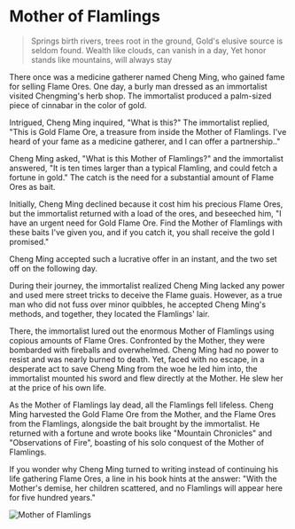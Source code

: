 # Mother of Flamlings

> Springs birth rivers, trees root in the ground,
> Gold's elusive source is seldom found.
> Wealth like clouds, can vanish in a day,
> Yet honor stands like mountains, will always stay

There once was a medicine gatherer named Cheng Ming, who gained fame
for selling Flame Ores. One day, a burly man dressed as an immortalist
visited Chengming's herb shop. The immortalist produced a palm-sized
piece of cinnabar in the color of gold.

Intrigued, Cheng Ming inquired, "What is this?" The immortalist replied,
"This is Gold Flame Ore, a treasure from inside the Mother of Flamlings.
I've heard of your fame as a medicine gatherer, and I can offer a
partnership.."

Cheng Ming asked, "What is this Mother of Flamlings?" and the
immortalist answered, "It is ten times larger than a typical Flamling, and
could fetch a fortune in gold." The catch is the need for a substantial
amount of Flame Ores as bait.

Initially, Cheng Ming declined because it cost him his precious Flame
Ores, but the immortalist returned with a load of the ores, and beseeched
him, "I have an urgent need for Gold Flame Ore. Find the Mother of
Flamlings with these baits I've given you, and if you catch it, you shall
receive the gold I promised."

Cheng Ming accepted such a lucrative offer in an instant, and the two set
off on the following day.

During their journey, the immortalist realized Cheng Ming lacked any
power and used mere street tricks to deceive the Flame guais. However, as
a true man who did not fuss over minor quibbles, he accepted Cheng
Ming's methods, and together, they located the Flamlings' lair.

There, the immortalist lured out the enormous Mother of Flamlings using
copious amounts of Flame Ores. Confronted by the Mother, they were
bombarded with fireballs and overwhelmed. Cheng Ming had no power to
resist and was nearly burned to death. Yet, faced with no escape, in a
desperate act to save Cheng Ming from the woe he led him into, the
immortalist mounted his sword and flew directly at the Mother. He slew
her at the price of his own life.

As the Mother of Flamlings lay dead, all the Flamlings fell lifeless. Cheng
Ming harvested the Gold Flame Ore from the Mother, and the Flame Ores
from the Flamlings, alongside the bait brought by the immortalist. He
returned with a fortune and wrote books like "Mountain Chronicles" and
"Observations of Fire", boasting of his solo conquest of the Mother of
Flamlings.

If you wonder why Cheng Ming turned to writing instead of continuing
his life gathering Flame Ores, a line in his book hints at the answer: "With
the Mother's demise, her children scattered, and no Flamlings will appear
here for five hundred years."

![Mother of Flamlings](/image-20240827233837471.png)